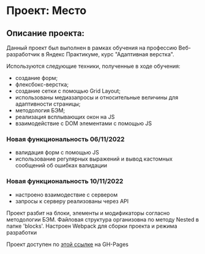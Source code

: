 # Проект: Место
## Описание проекта:

Данный проект был выполнен в рамках обучения на профессию Веб-разработчик в Яндекс Практикуме, курс "Адаптивная верстка".

Используются следующие техники, полученные в ходе обучения:
* создание форм;
* флексбокс-верстка;
* создание сетки с помощью Grid Layout;
* использованы медиазапросы и относительные величины для адаптивности страницы;
* методология БЭМ;
* реализация всплывающих окон на JS
* взаимодействие с DOM элементами с помощью JS

### Новая функциональность 06/11/2022
* валидация форм с помощью JS
* использование регулярных выражений и вывод кастомных сообщений об ошибках валидации

### Новая функциональность 10/11/2022
* настроено взаимодествие с сервером
* запросы к серверу реализованы через API

Проект разбит на блоки, элементы и модификаторы согласно методологии БЭМ. Файловая структура организовна по методу Nested в
папке 'blocks'.
Настроен Webpack для сборки проекта и режима разработки


Проект доступен по [этой ссылке](https://bari077.github.io/mesto-project/) на GH-Pages